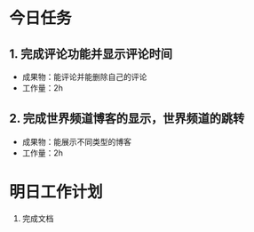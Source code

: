 # 今日任务

## 1. 完成评论功能并显示评论时间
- 成果物：能评论并能删除自己的评论
- 工作量：2h
## 2. 完成世界频道博客的显示，世界频道的跳转
- 成果物：能展示不同类型的博客
- 工作量：2h
# 明日工作计划
1. 完成文档